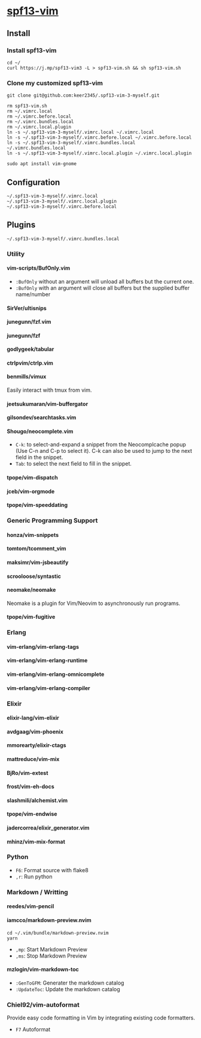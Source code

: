 # [spf13-vim](https://github.com/spf13/spf13-vim)



## Install
### Install spf13-vim
```
cd ~/
curl https://j.mp/spf13-vim3 -L > spf13-vim.sh && sh spf13-vim.sh
```
### Clone my customized spf13-vim
```
git clone git@github.com:keer2345/.spf13-vim-3-myself.git

rm spf13-vim.sh
rm ~/.vimrc.local
rm ~/.vimrc.before.local
rm ~/.vimrc.bundles.local
rm ~/.vimrc.local.plugin
ln -s ~/.spf13-vim-3-myself/.vimrc.local ~/.vimrc.local
ln -s ~/.spf13-vim-3-myself/.vimrc.before.local ~/.vimrc.before.local
ln -s ~/.spf13-vim-3-myself/.vimrc.bundles.local ~/.vimrc.bundles.local
ln -s ~/.spf13-vim-3-myself/.vimrc.local.plugin ~/.vimrc.local.plugin

sudo apt install vim-gnome
```

## Configuration
```
~/.spf13-vim-3-myself/.vimrc.local
~/.spf13-vim-3-myself/.vimrc.local.plugin
~/.spf13-vim-3-myself/.vimrc.before.local
```

## Plugins
```
~/.spf13-vim-3-myself/.vimrc.bundles.local
```


### Utility
#### vim-scripts/BufOnly.vim
- `:BufOnly` without an argument will unload all buffers but the current one.
- `:BufOnly` with an argument will close all buffers but the supplied buffer name/number
#### SirVer/ultisnips
#### junegunn/fzf.vim
#### junegunn/fzf
#### godlygeek/tabular
#### ctrlpvim/ctrlp.vim
#### benmills/vimux
Easily interact with tmux from vim.
#### jeetsukumaran/vim-buffergator
#### gilsondev/searchtasks.vim
#### Shougo/neocomplete.vim
- `C-k`: to select-and-expand a snippet from the Neocomplcache popup (Use C-n and C-p to select it). C-k can also be used to jump to the next field in the snippet.
- `Tab`: to select the next field to fill in the snippet.
#### tpope/vim-dispatch
#### jceb/vim-orgmode
#### tpope/vim-speeddating

### Generic Programming Support 
#### honza/vim-snippets
#### tomtom/tcomment_vim
#### maksimr/vim-jsbeautify
#### scrooloose/syntastic
#### neomake/neomake
Neomake is a plugin for Vim/Neovim to asynchronously run programs.
#### tpope/vim-fugitive

### Erlang
#### vim-erlang/vim-erlang-tags
#### vim-erlang/vim-erlang-runtime
#### vim-erlang/vim-erlang-omnicomplete
#### vim-erlang/vim-erlang-compiler

### Elixir
#### elixir-lang/vim-elixir
#### avdgaag/vim-phoenix
#### mmorearty/elixir-ctags
#### mattreduce/vim-mix
#### BjRo/vim-extest
#### frost/vim-eh-docs
#### slashmili/alchemist.vim
#### tpope/vim-endwise
#### jadercorrea/elixir_generator.vim
#### mhinz/vim-mix-format

### Python
- `F6`: Format source with flake8
- `,r`: Run python

### Markdown / Writting
#### reedes/vim-pencil
#### iamcco/markdown-preview.nvim
```
cd ~/.vim/bundle/markdown-preview.nvim
yarn
```
- `,mp`: Start Markdown Preview
- `,ms`: Stop Markdown Preview
#### mzlogin/vim-markdown-toc
- `:GenToGFM`: Generater the markdown catalog
- `:UpdateToc`: Update the markdown catalog


### Chiel92/vim-autoformat
Provide easy code formatting in Vim by integrating existing code formatters.
- `F7` Autoformat
